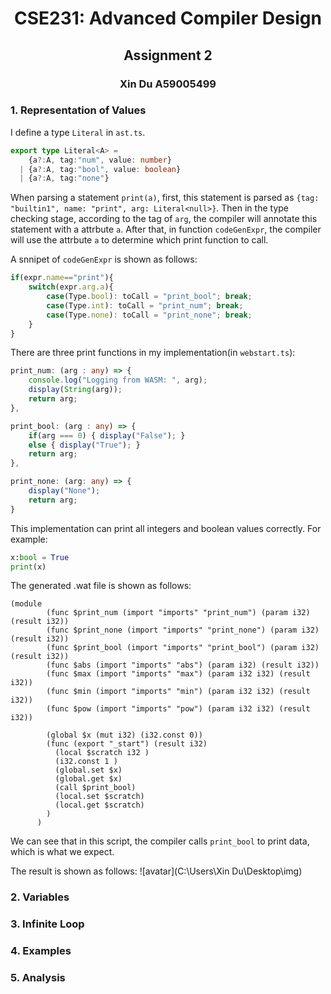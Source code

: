 <center> <h1>CSE231: Advanced Compiler Design</h1> </center>
<center> <h2>Assignment 2</h2> </center>
<center> <h3>Xin Du   A59005499</h3> </center>

### 1. Representation of Values
I define a type `Literal` in `ast.ts`.

```Typescript
export type Literal<A> = 
    {a?:A, tag:"num", value: number}
  | {a?:A, tag:"bool", value: boolean}
  | {a?:A, tag:"none"}
```

When parsing a statement `print(a)`, first, this statement is parsed as `{tag: "builtin1", name: "print", arg: Literal<null>}`. Then in the type checking stage, according to the tag of `arg`, the compiler will annotate this statement with a attrbute `a`. After that, in function `codeGenExpr`, the compiler will use the attrbute `a` to determine  which print function to call.

A snnipet of `codeGenExpr` is shown as follows:
```Typescript
if(expr.name=="print"){
    switch(expr.arg.a){
        case(Type.bool): toCall = "print_bool"; break;
        case(Type.int): toCall = "print_num"; break;
        case(Type.none): toCall = "print_none"; break;
    }
}
```

There are three print functions in my implementation(in `webstart.ts`):

```Typescript
print_num: (arg : any) => {
    console.log("Logging from WASM: ", arg);
    display(String(arg));
    return arg;
},

print_bool: (arg : any) => {
    if(arg === 0) { display("False"); }
    else { display("True"); }
    return arg;
},

print_none: (arg: any) => {
    display("None");
    return arg;
}
```
This implementation can print all integers and boolean values correctly. For example:

```Python
x:bool = True
print(x)
```

The generated .wat file is shown as follows:
```wasm
(module
        (func $print_num (import "imports" "print_num") (param i32) (result i32))
        (func $print_none (import "imports" "print_none") (param i32) (result i32))
        (func $print_bool (import "imports" "print_bool") (param i32) (result i32))
        (func $abs (import "imports" "abs") (param i32) (result i32))
        (func $max (import "imports" "max") (param i32 i32) (result i32))
        (func $min (import "imports" "min") (param i32 i32) (result i32))
        (func $pow (import "imports" "pow") (param i32 i32) (result i32))
        
        (global $x (mut i32) (i32.const 0))
        (func (export "_start") (result i32)
          (local $scratch i32 )
          (i32.const 1 )
          (global.set $x)
          (global.get $x)
          (call $print_bool)
          (local.set $scratch)
          (local.get $scratch)
        )
      )
```

We can see that in this script, the compiler calls `print_bool` to print data, which is what we expect.

The result is shown as follows:
![avatar](C:\Users\Xin Du\Desktop\img)

### 2. Variables


### 3. Infinite Loop

### 4. Examples

### 5. Analysis
